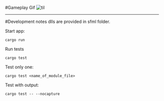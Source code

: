 #Gameplay Gif
![til](./misc/gameplay.GIF)

---
#Development notes
dlls are provided in sfml folder.

Start app:
```batch
cargo run
```

Run tests
```batch
cargo test
```

Test only one:
```batch
cargo test <name_of_module_file>   
```

Test with output:
```batch
cargo test -- --nocapture
```
